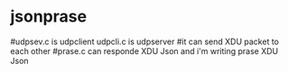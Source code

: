 # jsonprase
#udpsev.c is udpclient udpcli.c is udpserver
#it can send XDU packet to each other
#prase.c can responde XDU Json and i'm writing prase XDU Json
